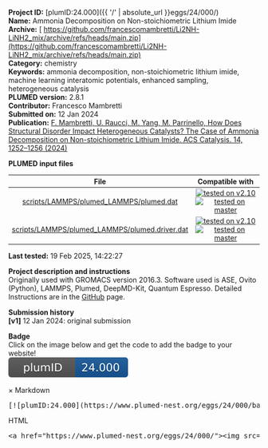 **Project ID:** [plumID:24.000]({{ '/' | absolute_url }}eggs/24/000/)  
**Name:**  Ammonia Decomposition on Non-stoichiometric Lithium Imide  
**Archive:** [ https://github.com/francescomambretti/Li2NH-LiNH2_mix/archive/refs/heads/main.zip](https://github.com/francescomambretti/Li2NH-LiNH2_mix/archive/refs/heads/main.zip)  
**Category:**  chemistry  
**Keywords:**  ammonia decomposition, non-stoichiometric lithium imide, machine learning interatomic potentials, enhanced sampling, heterogeneous catalysis  
**PLUMED version:**  2.8.1  
**Contributor:**  Francesco Mambretti  
**Submitted on:** 12 Jan 2024  
**Publication:** [F. Mambretti, U. Raucci, M. Yang, M. Parrinello, How Does Structural Disorder Impact Heterogeneous Catalysts? The Case of Ammonia Decomposition on Non-stoichiometric Lithium Imide. ACS Catalysis. 14, 1252–1256 (2024)](http://dx.doi.org/10.1021/acscatal.3c05376)  
  
**PLUMED input files**  
  
| File     | Compatible with |  
|:--------:|:--------:|  
| [scripts/LAMMPS/plumed_LAMMPS/plumed.dat](./data/scripts/LAMMPS/plumed_LAMMPS/plumed.dat.md) |  [![tested on v2.10](https://img.shields.io/badge/v2.10-passing-green.svg)](data/scripts/LAMMPS/plumed_LAMMPS/plumed.dat.plumed.stderr) [![tested on master](https://img.shields.io/badge/master-passing-green.svg)](data/scripts/LAMMPS/plumed_LAMMPS/plumed.dat.plumed_master.stderr) |  
| [scripts/LAMMPS/plumed_LAMMPS/plumed.driver.dat](./data/scripts/LAMMPS/plumed_LAMMPS/plumed.driver.dat.md) |  [![tested on v2.10](https://img.shields.io/badge/v2.10-passing-green.svg)](data/scripts/LAMMPS/plumed_LAMMPS/plumed.driver.dat.plumed.stderr) [![tested on master](https://img.shields.io/badge/master-passing-green.svg)](data/scripts/LAMMPS/plumed_LAMMPS/plumed.driver.dat.plumed_master.stderr) |  
  
**Last tested:**  19 Feb 2025, 14:22:27
  
**Project description and instructions**  
Originally used with GROMACS version 2016.3. Software used is ASE, Ovito (Python), LAMMPS, Plumed, DeepMD-Kit, Quantum Espresso. Detailed Instructions are in the [GitHub](https://github.com/francescomambretti/Li2NH-LiNH2_mix) page.

  
**Submission history**  
**[v1]** 12 Jan 2024: original submission  
  
**Badge**  
Click on the image below and get the code to add the badge to your website!  
<img src="./badge.svg" alt="plumeDnest:24.000" id="myBtn" class="badge">
<div id="myModal" class="modal">
  <div class="modal-content">
    <span class="close">&times;</span>
    Markdown<pre>[![plumID:24.000](https://www.plumed-nest.org/eggs/24/000/badge.svg)](https://www.plumed-nest.org/eggs/24/000/)</pre>
    HTML<pre>&lt;a href="https://www.plumed-nest.org/eggs/24/000/"&gt;&lt;img src="https://www.plumed-nest.org/eggs/24/000/badge.svg" alt="plumID:24.000"&gt;&lt;/a&gt;</pre>
  </div>
</div>
